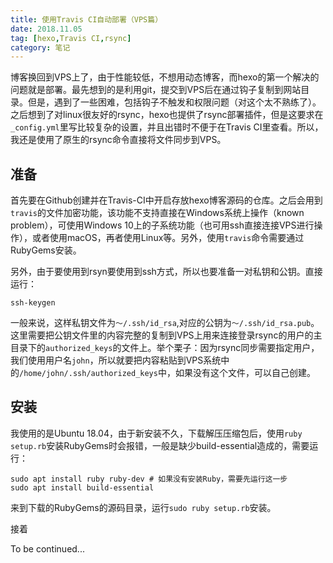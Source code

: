 ```yaml
---
title: 使用Travis CI自动部署（VPS篇）
date: 2018.11.05
tag: [hexo,Travis CI,rsync]
category: 笔记
---
```


博客换回到VPS上了，由于性能较低，不想用动态博客，而hexo的第一个解决的问题就是部署。最先想到的是利用git，提交到VPS后在通过钩子复制到网站目录。但是，遇到了一些困难，包括钩子不触发和权限问题（对这个太不熟练了）。之后想到了对linux很友好的rsync，hexo也提供了rsync部署插件，但是这要求在`_config.yml`里写比较复杂的设置，并且出错时不便于在Travis CI里查看。所以，我还是使用了原生的rsync命令直接将文件同步到VPS。

## 准备

首先要在Github创建并在Travis-CI中开启存放hexo博客源码的仓库。之后会用到`travis`的文件加密功能，该功能不支持直接在Windows系统上操作（known problem），可使用Windows 10上的子系统功能（也可用ssh直接连接VPS进行操作），或者使用macOS，再者使用Linux等。另外，使用`travis`命令需要通过RubyGems安装。

另外，由于要使用到rsyn要使用到ssh方式，所以也要准备一对私钥和公钥。直接运行：

```
ssh-keygen
```

一般来说，这样私钥文件为`～/.ssh/id_rsa`,对应的公钥为`～/.ssh/id_rsa.pub`。这里需要把公钥文件里的内容完整的复制到VPS上用来连接登录rsync的用户的主目录下的`authorized_keys`的文件上。举个栗子：因为rsync同步需要指定用户，我们使用用户名`john`，所以就要把内容粘贴到VPS系统中的`/home/john/.ssh/authorized_keys`中，如果没有这个文件，可以自己创建。

## 安装

我使用的是Ubuntu 18.04，由于新安装不久，下载解压压缩包后，使用`ruby setup.rb`安装RubyGems时会报错，一般是缺少build-essential造成的，需要运行：

```
sudo apt install ruby ruby-dev # 如果没有安装Ruby，需要先运行这一步
sudo apt install build-essential
```
来到下载的RubyGems的源码目录，运行`sudo ruby setup.rb`安装。

接着


To be continued...

